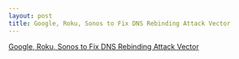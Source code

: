 ```yaml
---
layout: post
title: Google, Roku, Sonos to Fix DNS Rebinding Attack Vector
---
```


[Google, Roku, Sonos to Fix DNS Rebinding Attack Vector](https://www.bleepingcomputer.com/news/security/google-roku-sonos-to-fix-dns-rebinding-attack-vector/)
